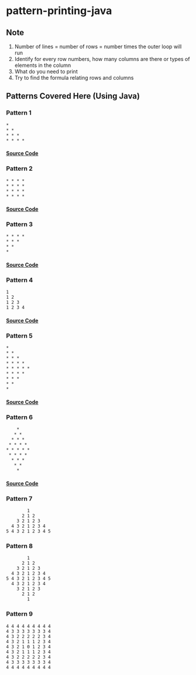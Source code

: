 # pattern-printing-java

## Note
1. Number of lines = number of rows = number times the outer loop will run
2. Identify for every row numbers, how many columns are there or types of elements in the column
3. What do you need to print
4. Try to find the formula relating rows and columns

## Patterns Covered Here (Using Java)

### Pattern 1

```
* 
* * 
* * * 
* * * * 
```
#### [Source Code](pattern01.java)

### Pattern 2

```
* * * * 
* * * * 
* * * * 
* * * * 
```
#### [Source Code](pattern02.java)

### Pattern 3
```
* * * * 
* * * 
* * 
* 
```
#### [Source Code](pattern03.java)

### Pattern 4
```
1 
1 2 
1 2 3 
1 2 3 4 
```
#### [Source Code](pattern04.java)
### Pattern 5
```
* 
* * 
* * * 
* * * * 
* * * * * 
* * * * 
* * * 
* * 
* 
```
#### [Source Code](pattern05.java)

### Pattern 6
```
    *
   * *
  * * *
 * * * *
* * * * *
 * * * *
  * * *
   * *
    *
```
#### [Source Code](pattern06.java)
### Pattern 7
```
        1 
      2 1 2 
    3 2 1 2 3 
  4 3 2 1 2 3 4 
5 4 3 2 1 2 3 4 5
```

### Pattern 8
```
        1 
      2 1 2 
    3 2 1 2 3 
  4 3 2 1 2 3 4 
5 4 3 2 1 2 3 4 5
  4 3 2 1 2 3 4
    3 2 1 2 3
      2 1 2
        1
```

### Pattern 9
```
4 4 4 4 4 4 4 4 4 
4 3 3 3 3 3 3 3 4 
4 3 2 2 2 2 2 3 4 
4 3 2 1 1 1 2 3 4 
4 3 2 1 0 1 2 3 4
4 3 2 1 1 1 2 3 4
4 3 2 2 2 2 2 3 4
4 3 3 3 3 3 3 3 4
4 4 4 4 4 4 4 4 4
```